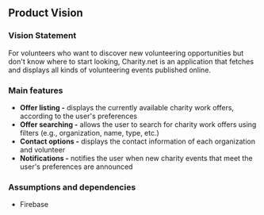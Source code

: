 ## Product Vision

### Vision Statement

For volunteers who want to discover new volunteering opportunities but don't know where to start looking, Charity.net is an application that fetches and displays all kinds of volunteering events published online.

### Main features

- **Offer listing -** displays the currently available charity work offers, according to the user's preferences
- **Offer searching -** allows the user to search for charity work offers using filters (e.g., organization, name, type, etc.)
- **Contact options -** displays the contact information of each organization and volunteer
- **Notifications -** notifies the user when new charity events that meet the user's preferences are announced

### Assumptions and dependencies

- Firebase
